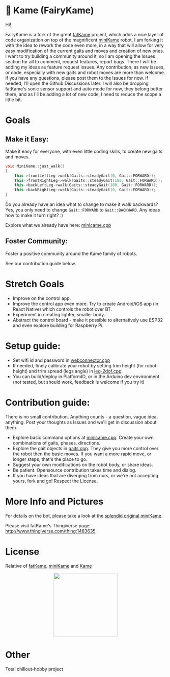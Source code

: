 # 🧚 Kame (FairyKame)

Hi!

FairyKame is a fork of the great [fatKame](https://github.com/Blomdoft/fatKame) project, which adds a nice layer of code organization on top of the magnificent [miniKame](https://github.com/JavierIH/miniKame) robot. I am forking it with the idea to rework the code even more, in a way that will allow for very easy modification of the current gaits and moves and creation of new ones. I want to try building a community around it, so I am opening the Issues section for all to comment, request features, report bugs. There I will be adding my ideas as feature request issues. Any contribution, as new issues, or code, especially with new gaits and robot moves are more than welcome.
If you have any questions, please post them to the Issues for now. If needed, I'll open the Github Discussions later.
I will also be dropping fatKame's sonic sensor support and auto mode for now, they belong better there, and as I'll be adding a lot of new code, I need to reduce the scope a little bit.

# Goals

## Make it Easy:
Make it easy for everyone, with even little coding skills, to create new gaits and moves.
```CPP
void MiniKame::just_walk()
{
    this->frontLeftLeg->walk(Gaits::steadyGait(0, Gait::FORWARD));
    this->frontRightLeg->walk(Gaits::steadyGait(180, Gait::FORWARD));
    this->backLeftLeg->walk(Gaits::steadyGait(180, Gait::FORWARD));
    this->backRightLeg->walk(Gaits::steadyGait(0, Gait::FORWARD));
}
```
Do you already have an idea what to change to make it walk backwards? Yes, you only need to change `Gait::FORWARD` to `Gait::BACKWARD`. Any ideas how to make it turn right? :) 

Explore what we already have here: [minicame.cpp](https://github.com/Jinnie/fairyKame/blob/develop/code/arduino/src/minikame.cpp)

## Foster Community:

Foster a positive community around the Kame family of robots.

See our contribution guide below.

# Stretch Goals
- Improve on the control app.
- Improve the control app even more. Try to create Android/iOS app (in React Native) which controls the robot over BT.
- Experiment in creating lighter, smaller body.
- Abstract the control board - make it possible to alternatively use ESP32 and even explore building for Raspberry Pi.

# Setup guide:

- Set wifi id and password in [webconnector.cpp](https://github.com/Jinnie/fairyKame/blob/develop/code/arduino/src/soul/webconnector.cpp)
- If needed, finely calibrate your robot by setting trim height (for robot height) and trim spread (legs angle) in [leg-2dof.cpp](https://github.com/Jinnie/fairyKame/blob/develop/code/arduino/src/body/leg-2dof.cpp).
- You can build/deploy in PlatformIO, or in the Arduino dev environment (not tested, but should work, feedback is welcome if you try it)

# Contribution guide:

There is no small contribution. Anything counts - a question, vague idea, anything. Post your thoughts as Issues and we'll get in discussion about them.

- Explore basic command options at [minicame.cpp](https://github.com/Jinnie/fairyKame/blob/develop/code/arduino/src/minikame.cpp). Create your own combinations of gaits, phases, directions.
- Explore the gait objects in [gaits.cpp](https://github.com/Jinnie/fairyKame/blob/develop/code/arduino/src/mind/gaits.cpp). They give you more control over the robot then the basic moves. If you want a more rapid move, or longer steps, that's the place to go.
- Suggest your own modifications on the robot body, or share ideas.
- Be patient. Opensource contribution takes time and dialog.
- If you have ideas that are diverging from ours, or we're not accepting yours, fork and go! Respect the License.

# More Info and Pictures

For details on the bot, please take a look at the [splendid original miniKame](https://github.com/JavierIH/miniKame).

Please visit fatKame's Thingiverse page:
http://www.thingiverse.com/thing:1483635

# License

Relative of [fatKame](https://github.com/Blomdoft/fatKame), [miniKame](https://github.com/JavierIH/miniKame) and [Kame](https://github.com/JavierIH/kame)

<p align="center">
<img src="doc/images/by-sa.png" width="200" align = "center">
</p>

# Other

Total chillout-hobby project
